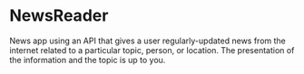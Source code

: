 # NewsReader
News app using an API that gives a user regularly-updated news from the internet related to a particular topic, person, or location. The presentation of the information and the topic is up to you.
